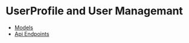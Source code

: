 # UserProfile and User Managemant
- [Models](/userprofile/docs/models.md)
- [Api Endpoints](/userprofile/docs/api_endpoints.md)

